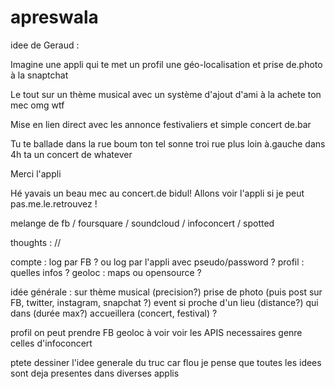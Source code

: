 apreswala
=========

idee de Geraud :

Imagine une appli qui te met un profil une géo-localisation et prise de.photo à la snaptchat

Le tout sur un thème musical avec un système d'ajout d'ami à la achete ton mec
omg wtf

Mise en lien direct avec les annonce festivaliers et simple concert de.bar

Tu te ballade dans la rue boum ton tel sonne troi rue plus loin à.gauche dans 4h ta un concert de whatever

Merci l'appli

Hé yavais un beau mec au concert.de bidul! Allons voir l'appli si je peut pas.me.le.retrouvez !

melange de fb / foursquare / soundcloud / infoconcert / spotted

thoughts : //

compte : log par FB ? ou log par l'appli avec pseudo/password ?
profil : quelles infos ?
geoloc : maps ou opensource ?

idée générale :
	sur thème musical (precision?)
	prise de photo (puis post sur FB, twitter, instagram, snapchat ?)
	event si proche d'un lieu (distance?) qui dans (durée max?) accueillera (concert, festival) ?

profil on peut prendre FB
geoloc à voir
voir les APIS necessaires genre celles d'infoconcert

ptete dessiner l'idee generale du truc car flou
je pense que toutes les idees sont deja presentes dans diverses applis
